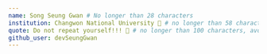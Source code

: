 ```yaml
---
name: Song Seung Gwan # No longer than 28 characters
institution: Changwon National University 🚩 # no longer than 58 characters
quote: Do not repeat yourself!!! 🚫 # no longer than 100 characters, avoid using quotes(") to guarantee the format remains the same.
github_user: devSeungGwan
---
```



